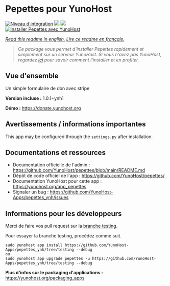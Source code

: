 # Pepettes pour YunoHost

[![Niveau d'intégration](https://dash.yunohost.org/integration/pepettes.svg)](https://dash.yunohost.org/appci/app/pepettes) ![](https://ci-apps.yunohost.org/ci/badges/pepettes.status.svg) ![](https://ci-apps.yunohost.org/ci/badges/pepettes.maintain.svg)  
[![Installer Pepettes avec YunoHost](https://install-app.yunohost.org/install-with-yunohost.svg)](https://install-app.yunohost.org/?app=pepettes)

*[Read this readme in english.](./README.md)*
*[Lire ce readme en français.](./README_fr.md)*

> *Ce package vous permet d'installer Pepettes rapidement et simplement sur un serveur YunoHost.
Si vous n'avez pas YunoHost, regardez [ici](https://yunohost.org/#/install) pour savoir comment l'installer et en profiter.*

## Vue d'ensemble

Un simple formulaire de don avec stripe

**Version incluse :** 1.0.1~ynh1

**Démo :** https://donate.yunohost.org

## Avertissements / informations importantes

This app may be configured through the `settings.py` after installation.

## Documentations et ressources

* Documentation officielle de l'admin : https://github.com/YunoHost/pepettes/blob/main/README.md
* Dépôt de code officiel de l'app : https://github.com/YunoHost/pepettes/
* Documentation YunoHost pour cette app : https://yunohost.org/app_pepettes
* Signaler un bug : https://github.com/YunoHost-Apps/pepettes_ynh/issues

## Informations pour les développeurs

Merci de faire vos pull request sur la [branche testing](https://github.com/YunoHost-Apps/pepettes_ynh/tree/testing).

Pour essayer la branche testing, procédez comme suit.
```
sudo yunohost app install https://github.com/YunoHost-Apps/pepettes_ynh/tree/testing --debug
ou
sudo yunohost app upgrade pepettes -u https://github.com/YunoHost-Apps/pepettes_ynh/tree/testing --debug
```

**Plus d'infos sur le packaging d'applications :** https://yunohost.org/packaging_apps